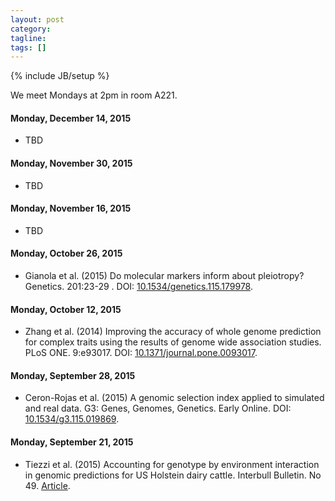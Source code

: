 ```yaml
---
layout: post
category:
tagline: 
tags: []
---
```

{% include JB/setup %}

We meet Mondays at 2pm in room A221. 

#### Monday, December 14, 2015
* TBD

#### Monday, November 30, 2015
* TBD

#### Monday, November 16, 2015
* TBD

#### Monday, October 26, 2015
* Gianola et al. (2015) Do molecular markers inform about pleiotropy? Genetics. 201:23-29 . DOI: [10.1534/genetics.115.179978](https://dx.doi.org/10.1534/genetics.115.179978).

#### Monday, October 12, 2015
* Zhang et al. (2014) Improving the accuracy of whole genome prediction for complex traits using the results of genome wide association studies. PLoS ONE. 9:e93017. DOI: [10.1371/journal.pone.0093017](https://dx.doi.org/10.1371/journal.pone.0093017).

#### Monday, September 28, 2015
* Ceron-Rojas et al. (2015) A genomic selection index applied to simulated and real data. G3: Genes, Genomes, Genetics. Early Online. DOI: [10.1534/g3.115.019869](http://www.ncbi.nlm.nih.gov/pubmed/26290571). 

#### Monday, September 21, 2015
* Tiezzi et al. (2015) Accounting for genotype by environment interaction in genomic predictions for US Holstein dairy cattle. Interbull Bulletin. No 49. [Article](https://journal.interbull.org/index.php/ib/article/view/1379).
